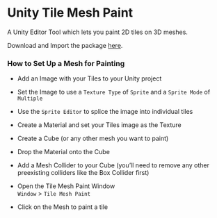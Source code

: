 # Unity Tile Mesh Paint

A Unity Editor Tool which lets you paint 2D tiles on 3D meshes. 

Download and Import the package [here](https://github.com/antonpantev/unity-tile-mesh-paint/raw/master/unity-tile-mesh-paint.unitypackage).

### How to Set Up a Mesh for Painting

* Add an Image with your Tiles to your Unity project

* Set the Image to use a `Texture Type` of `Sprite` and a `Sprite Mode` of `Multiple` 

* Use the `Sprite Editor` to splice the image into individual tiles

* Create a Material and set your Tiles image as the Texture

* Create a Cube (or any other mesh you want to paint)

* Drop the Material onto the Cube

* Add a Mesh Collider to your Cube (you’ll need to remove any other preexisting colliders like the Box Collider first)

* Open the Tile Mesh Paint Window  
`Window` > `Tile Mesh Paint`

* Click on the Mesh to paint a tile
